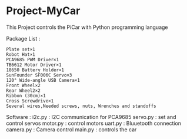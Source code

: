 # Project-MyCar
This Project controls the PiCar with Python programming language

Package List :

    Plate set×1 
    Robot Hat×1 
    PCA9685 PWM Driver×1 
    TB6612 Motor Driver×1 
    18650 Battery Holder×1
    SunFounder SF006C Servo×3
    120° Wide-angle USB Camera×1
    Front Wheel×2
    Rear Wheel2×2
    Ribbon (30cm)×1 
    Cross Screwdrive×1 
    Several wires,Needed screws, nuts, Wrenches and standoffs


Software : 
    i2c.py      : I2C communication for PCA9685
    servo.py    : set and control servos
    motor.py    : control motors
    uart.py     : Bluuetooth connection
    camera.py   : Camera control
    main.py     : controls the car
    
    

